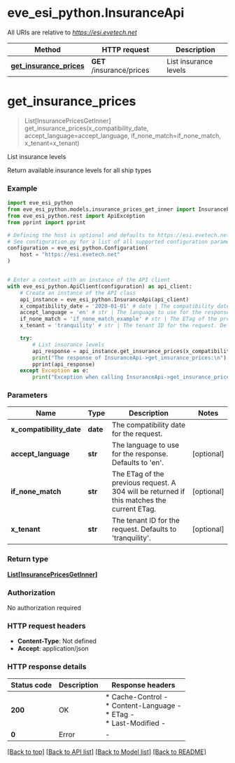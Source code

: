 # eve_esi_python.InsuranceApi

All URIs are relative to *https://esi.evetech.net*

Method | HTTP request | Description
------------- | ------------- | -------------
[**get_insurance_prices**](InsuranceApi.md#get_insurance_prices) | **GET** /insurance/prices | List insurance levels


# **get_insurance_prices**
> List[InsurancePricesGetInner] get_insurance_prices(x_compatibility_date, accept_language=accept_language, if_none_match=if_none_match, x_tenant=x_tenant)

List insurance levels

Return available insurance levels for all ship types

### Example


```python
import eve_esi_python
from eve_esi_python.models.insurance_prices_get_inner import InsurancePricesGetInner
from eve_esi_python.rest import ApiException
from pprint import pprint

# Defining the host is optional and defaults to https://esi.evetech.net
# See configuration.py for a list of all supported configuration parameters.
configuration = eve_esi_python.Configuration(
    host = "https://esi.evetech.net"
)


# Enter a context with an instance of the API client
with eve_esi_python.ApiClient(configuration) as api_client:
    # Create an instance of the API class
    api_instance = eve_esi_python.InsuranceApi(api_client)
    x_compatibility_date = '2020-01-01' # date | The compatibility date for the request.
    accept_language = 'en' # str | The language to use for the response. Defaults to 'en'. (optional)
    if_none_match = 'if_none_match_example' # str | The ETag of the previous request. A 304 will be returned if this matches the current ETag. (optional)
    x_tenant = 'tranquility' # str | The tenant ID for the request. Defaults to 'tranquility'. (optional)

    try:
        # List insurance levels
        api_response = api_instance.get_insurance_prices(x_compatibility_date, accept_language=accept_language, if_none_match=if_none_match, x_tenant=x_tenant)
        print("The response of InsuranceApi->get_insurance_prices:\n")
        pprint(api_response)
    except Exception as e:
        print("Exception when calling InsuranceApi->get_insurance_prices: %s\n" % e)
```



### Parameters


Name | Type | Description  | Notes
------------- | ------------- | ------------- | -------------
 **x_compatibility_date** | **date**| The compatibility date for the request. | 
 **accept_language** | **str**| The language to use for the response. Defaults to &#39;en&#39;. | [optional] 
 **if_none_match** | **str**| The ETag of the previous request. A 304 will be returned if this matches the current ETag. | [optional] 
 **x_tenant** | **str**| The tenant ID for the request. Defaults to &#39;tranquility&#39;. | [optional] 

### Return type

[**List[InsurancePricesGetInner]**](InsurancePricesGetInner.md)

### Authorization

No authorization required

### HTTP request headers

 - **Content-Type**: Not defined
 - **Accept**: application/json

### HTTP response details

| Status code | Description | Response headers |
|-------------|-------------|------------------|
**200** | OK |  * Cache-Control -  <br>  * Content-Language -  <br>  * ETag -  <br>  * Last-Modified -  <br>  |
**0** | Error |  -  |

[[Back to top]](#) [[Back to API list]](../README.md#documentation-for-api-endpoints) [[Back to Model list]](../README.md#documentation-for-models) [[Back to README]](../README.md)

